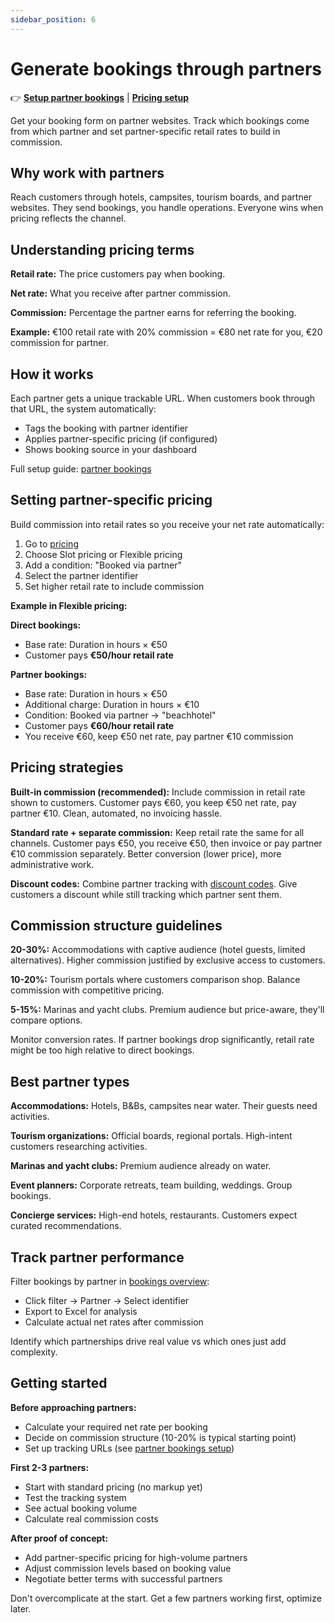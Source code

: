```yaml
---
sidebar_position: 6
---
```


# Generate bookings through partners

👉 **[Setup partner bookings](/guides/dive-deeper/partner-bookings)** | **[Pricing setup](https://dashboard.letsbook.app/pricing)**

Get your booking form on partner websites. Track which bookings come from which partner and set partner-specific retail rates to build in commission.

## Why work with partners

Reach customers through hotels, campsites, tourism boards, and partner websites. They send bookings, you handle operations. Everyone wins when pricing reflects the channel.

## Understanding pricing terms

**Retail rate:** The price customers pay when booking.

**Net rate:** What you receive after partner commission.

**Commission:** Percentage the partner earns for referring the booking.

**Example:** €100 retail rate with 20% commission = €80 net rate for you, €20 commission for partner.

## How it works

Each partner gets a unique trackable URL. When customers book through that URL, the system automatically:
- Tags the booking with partner identifier
- Applies partner-specific pricing (if configured)
- Shows booking source in your dashboard

Full setup guide: [partner bookings](/guides/dive-deeper/partner-bookings)

## Setting partner-specific pricing

Build commission into retail rates so you receive your net rate automatically:

1. Go to [pricing](https://dashboard.letsbook.app/pricing)
2. Choose Slot pricing or Flexible pricing
3. Add a condition: "Booked via partner"
4. Select the partner identifier
5. Set higher retail rate to include commission

**Example in Flexible pricing:**

**Direct bookings:**
- Base rate: Duration in hours × €50
- Customer pays **€50/hour retail rate**

**Partner bookings:**
- Base rate: Duration in hours × €50
- Additional charge: Duration in hours × €10
- Condition: Booked via partner → "beachhotel"
- Customer pays **€60/hour retail rate**
- You receive €60, keep €50 net rate, pay partner €10 commission

## Pricing strategies

**Built-in commission (recommended):** Include commission in retail rate shown to customers. Customer pays €60, you keep €50 net rate, pay partner €10. Clean, automated, no invoicing hassle.

**Standard rate + separate commission:** Keep retail rate the same for all channels. Customer pays €50, you receive €50, then invoice or pay partner €10 commission separately. Better conversion (lower price), more administrative work.

**Discount codes:** Combine partner tracking with [discount codes](/guides/extra-revenue/discount-codes-and-coupon-setup). Give customers a discount while still tracking which partner sent them.

## Commission structure guidelines

**20-30%:** Accommodations with captive audience (hotel guests, limited alternatives). Higher commission justified by exclusive access to customers.

**10-20%:** Tourism portals where customers comparison shop. Balance commission with competitive pricing.

**5-15%:** Marinas and yacht clubs. Premium audience but price-aware, they'll compare options.

Monitor conversion rates. If partner bookings drop significantly, retail rate might be too high relative to direct bookings.

## Best partner types

**Accommodations:** Hotels, B&Bs, campsites near water. Their guests need activities.

**Tourism organizations:** Official boards, regional portals. High-intent customers researching activities.

**Marinas and yacht clubs:** Premium audience already on water.

**Event planners:** Corporate retreats, team building, weddings. Group bookings.

**Concierge services:** High-end hotels, restaurants. Customers expect curated recommendations.

## Track partner performance

Filter bookings by partner in [bookings overview](https://dashboard.letsbook.app/bookings):
- Click filter → Partner → Select identifier
- Export to Excel for analysis
- Calculate actual net rates after commission

Identify which partnerships drive real value vs which ones just add complexity.

## Getting started

**Before approaching partners:**
- Calculate your required net rate per booking
- Decide on commission structure (10-20% is typical starting point)
- Set up tracking URLs (see [partner bookings setup](/guides/dive-deeper/partner-bookings))

**First 2-3 partners:**
- Start with standard pricing (no markup yet)
- Test the tracking system
- See actual booking volume
- Calculate real commission costs

**After proof of concept:**
- Add partner-specific pricing for high-volume partners
- Adjust commission levels based on booking value
- Negotiate better terms with successful partners

Don't overcomplicate at the start. Get a few partners working first, optimize later.
